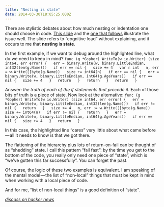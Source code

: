 ```yaml
---
title: "Nesting is state"
date: 2014-03-30T18:05:25.000Z
---
```


There are stylistic debates about how much nesting or indentation one should choose in code. [This slide](http://talks.golang.org/2013/bestpractices.slide#3) and the [one that follows](http://talks.golang.org/2013/bestpractices.slide#4) illustrate the issue well. The slide refers to “cognitive load” without explaining, and it occurs to me that **nesting is state**.

In the first example, if we want to debug around the highlighted line, what do we need to keep in mind?
`func (g *Gopher) WriteTo(w io.Writer) (size int64, err error) {  
    err = binary.Write(w, binary.LittleEndian, int32(len(g.Name)))  
    if err == nil {  
        size += 4  
        var n int  
        n, err = w.Write([]byte(g.Name))  
        size += int64(n)  
        if err == nil {  
            err = binary.Write(w, binary.LittleEndian, int64(g.AgeYears))  
            if err == nil {  
                size += 4  
            }  
            return  
        }  
        return  
    }  
    return  
}`

Answer: _the truth of each of the if statements that precede it._ Each of those bits of truth is a piece of state. Now look at the alternative:
`func (g *Gopher) WriteTo(w io.Writer) (size int64, err error) {  
    err = binary.Write(w, binary.LittleEndian, int32(len(g.Name)))  
    if err != nil {  
        return  
    }  
    size += 4  
    n, err := w.Write([]byte(g.Name))  
    size += int64(n)  
    if err != nil {  
        return  
    }  
    err = binary.Write(w, binary.LittleEndian, int64(g.AgeYears))  
    if err == nil {  
        size += 4  
    }  
    return  
}`

In this case, the highlighted line “cares” very little about what came before — all it needs to know is that we got there.

The flattening of the hierarchy plus lots of return-on-fail can be thought of as “shedding” state. I call this pattern “fail fast”: by the time you get to the bottom of the code, you really only need one piece of “state”, which is “we’ve gotten this far successfully”. You can forget the past.

Of course, the logic of these two examples is equivalent. I am speaking of the mental model — the list of “non-local” things that must be kept in mind when working with a local piece of code.

And for me, “list of non-local things” is a good definition of “state”.

[_discuss on hacker news_](https://news.ycombinator.com/item?id=7497134)
